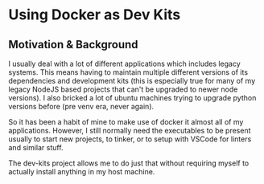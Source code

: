 # Using Docker as Dev Kits

## Motivation & Background

I usually deal with a lot of different applications which includes legacy systems. This means having to maintain multiple different versions of its dependencies and development kits (this is especially true for many of my legacy NodeJS based projects that can't be upgraded to newer node versions). I also bricked a lot of ubuntu machines trying to upgrade python versions before (pre venv era, never again).

So it has been a habit of mine to make use of docker it almost all of my applications. However, I still normally need the executables to be present usually to start new projects, to tinker, or to setup with VSCode for linters and similar stuff.

The dev-kits project allows me to do just that without requiring myself to actually install anything in my host machine.